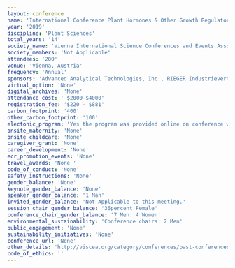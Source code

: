 ```yaml
---
layout: conference 
name: 'International Conference Plant Hormones & Other Growth Regulators'
year: '2019'
discipline: 'Plant Sciences'
total_years: '14'
society_name: 'Vienna International Science Conferences and Events Association'
society_members: 'Not Applicable'
attendees: '200'
venue: 'Vienna, Austria'
frequency: 'Annual'
sponsors: 'Advanced Analytical Technologies, Inc., RIEGER Industrievertretungen GmbH, New England Biolabs GmbH, Regent Instruments, Rijk Zwaan Zaadteelt, OlChemIm s.r.o., PhytoAB Inc., Labxperts, Conviron, Berthold Technologies GmbH, Aralab'
virtual_option: 'None'
digital_archives: 'None'
attendance_cost: ' $2000-$4000'
registration_fee: '$220 - $881'
carbon_footprint: '400'
other_carbon_footprint: '100'
electonic_program: 'Yes the program was provided online on conference website as .pdf file.'
onsite_maternity: 'None'
onsite_childcare: 'None'
caregiver_grant: 'None'
career_development: 'None'
ecr_promotion_events: 'None'
travel_awards: 'None '
code_of_conduct: 'None'
safety_instructions: 'None'
gender_balance: 'None'
keynote_gender_balance: 'None'
speaker_gender_balance: '1 Man'
invited_gender_balance: 'Not Applicable to this meeting.'
session_chair_gender_balance: '36percent Female'
conference_chair_gender_balance: '7 Men: 4 Women'
environmental_sustainability: 'Conference chairs: 2 Men'
public_engagement: 'None'
sustainability_initiatives: 'None'
conference_url: 'None'
other_details: 'http://viscea.org/category/conferences/past-conferences/'
code_of_ethics: ''
---
```

